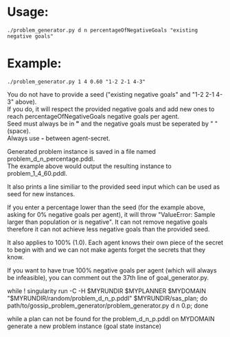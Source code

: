 # Usage:

    ./problem_generator.py d n percentageOfNegativeGoals "existing negative goals"

# Example:

    ./problem_generator.py 1 4 0.60 "1-2 2-1 4-3"

You do not have to provide a seed ("existing negative goals" and "1-2 2-1 4-3" above).<br>
If you do, it will respect the provided negative goals and add new ones to reach percentageOfNegativeGoals negative goals per agent.<br>
Seed must always be in **"** and the negative goals must be seperated by " "(space).<br>
Always use **-** between agent-secret.

Generated problem instance is saved in a file named problem_d_n_percentage.pddl.<br>
The example above would output the resulting instance to problem_1_4_60.pddl.

It also prints a line similiar to the provided seed input which can be used as seed for new instances.<br>

If you enter a percentage lower than the seed (for the example above, asking for 0% negative goals per agent), it will throw "ValueError: Sample larger than population or is negative". It can not remove negative goals therefore it can not achieve less negative goals than the provided seed.

It also applies to 100% (1.0). Each agent knows their own piece of the secret to begin with and we can not make agents forget the secrets that they know.

If you want to have true 100% negative goals per agent (which will always be infeasible), you can comment out the 37th line of goal_generator.py.

while ! singularity run -C -H $MYRUNDIR $MYPLANNER $MYDOMAIN "$MYRUNDIR/random/problem_d_n_p.pddl" $MYRUNDIR/sas_plan; do path/to/gossip_problem_generator/problem_generator.py d n 0.p; done

while a plan can not be found for the problem_d_n_p.pddl on MYDOMAIN
generate a new problem instance (goal state instance)


